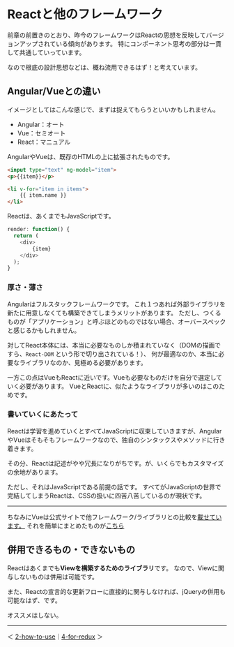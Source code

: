 # Reactと他のフレームワーク

前章の前置きのとおり、昨今のフレームワークはReactの思想を反映してバージョンアップされている傾向があります。
特にコンポーネント思考の部分は一貫して共通していっています。

なので根底の設計思想などは、概ね流用できるはず！と考えています。

## Angular/Vueとの違い

イメージとしてはこんな感じで、まずは捉えてもらうといいかもしれません。

- Angular：オート
- Vue：セミオート
- React：マニュアル

AngularやVueは、既存のHTMLの上に拡張されたものです。

```html
<input type="text" ng-model="item">
<p>{{item}}</p>
```
```html
<li v-for="item in items">
    {{ item.name }}
</li>
```

Reactは、あくまでもJavaScriptです。

```js
render: function() {
  return (
    <div>
        {item}
    </div>
  );
}
```

### 厚さ・薄さ

Angularはフルスタックフレームワークです。
これ１つあれば外部ライブラリを新たに用意しなくても構築できてしまうメリットがあります。
ただし、つくるものが「アプリケーション」と呼ぶほどのものではない場合、オーバースペックと感じるかもしれません。

対してReact本体には、本当に必要なものしか積まれていなく（DOMの描画ですら、`React-DOM` という形で切り出されている！）、
何が最適なのか、本当に必要なライブラリなのか、見極める必要があります。

一方この点はVueもReactに近いです。Vueも必要なものだけを自分で選定していく必要があります。
VueとReactに、似たようなライブラリが多いのはこのためです。

### 書いていくにあたって

Reactは学習を進めていくとすべてJavaScriptに収束していきますが、AngularやVueはそもそもフレームワークなので、独自のシンタックスやメソッドに行き着きます。

その分、Reactは記述がやや冗長になりがちです。が、いくらでもカスタマイズの余地があります。

ただし、それはJavaScriptである前提の話です。
すべてがJavaScriptの世界で完結してしまうReactは、CSSの扱いに四苦八苦しているのが現状です。

---

ちなみにVueは公式サイトで他フレームワーク/ライブラリとの比較を[載せています。](https://jp.vuejs.org/v2/guide/comparison.html#React)
それを簡単にまとめたものが[こちら](https://github.com/usagi-f/til/blob/master/vue/comparison-to-react.md)

## 併用できるもの・できないもの

Reactはあくまでも**Viewを構築するためのライブラリ**です。
なので、Viewに関与しないものは併用は可能です。

また、Reactの宣言的な更新フローに直接的に関与しなければ、jQueryの併用も可能なはず、です。

オススメはしない。

---

＜ [2-how-to-use](https://github.com/usagi-f/til/blob/master/react/revolution/2-how-to-use.md)｜[4-for-redux](https://github.com/usagi-f/til/blob/master/react/revolution/4-for-redux.md) ＞
